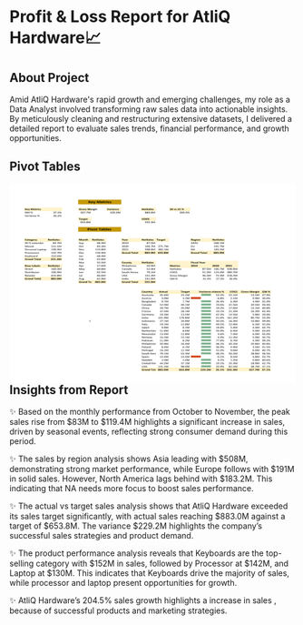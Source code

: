
# Profit & Loss Report for AtliQ Hardware📈



## About Project
Amid AtliQ Hardware's rapid growth and emerging challenges, my role as a Data Analyst involved transforming raw sales data into actionable insights. By meticulously cleaning and restructuring extensive datasets, I delivered a detailed report to evaluate sales trends, financial performance, and growth opportunities.
## Pivot Tables 
<div style="margin-bottom: 20px;">
  <img align="left" alt="Coding" width="750" height="350" src="https://github.com/Mahalak4401/PowerBI_Portfolio_Projects/blob/main/P%20%26%20L%20Report%20for%20AtliQ%20Hardware/Pivot%20Tables.png">
</div>


## Insights from Report
✨ Based on the monthly performance from October to November, the peak sales rise from $83M to $119.4M highlights a significant increase in sales, driven by seasonal events, reflecting strong consumer demand during this period.

✨ The sales by region analysis shows Asia leading with $508M, demonstrating strong market performance, while Europe follows with $191M in solid sales. However, North America lags behind with $183.2M. This indicating that NA needs more focus to boost sales performance.

✨ The actual vs target sales analysis shows that AtliQ Hardware exceeded its sales target significantly, with actual sales reaching $883.0M against a target of $653.8M. The variance $229.2M highlights the company’s successful sales strategies and product demand.

✨ The product performance analysis reveals that Keyboards are the top-selling category with $152M in sales, followed by Processor at $142M, and Laptop at $130M. This indicates that Keyboards drive the majority of sales, while processor and laptop present opportunities for growth.

✨ AtliQ Hardware’s 204.5% sales growth highlights a increase in sales , because of successful products and marketing strategies.
